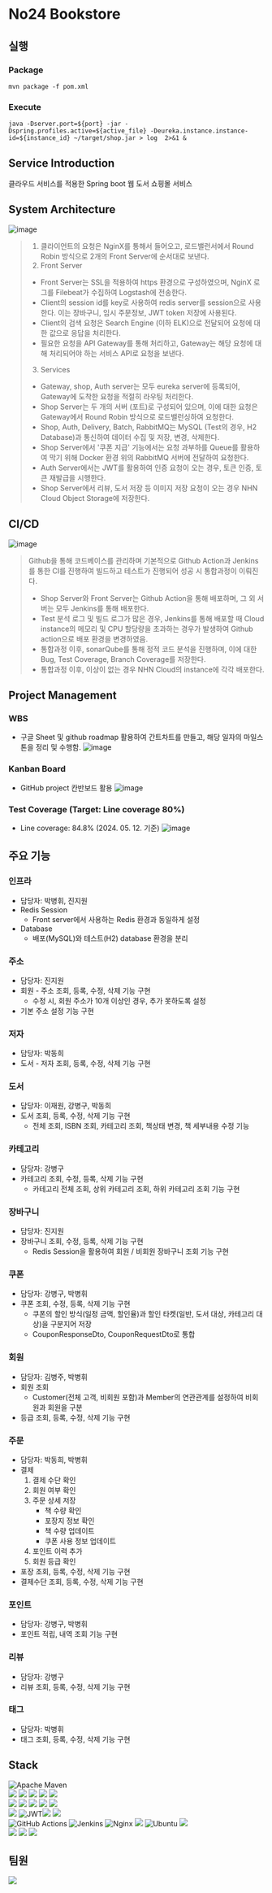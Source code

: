 # No24 Bookstore

## 실행

### Package
`mvn package -f pom.xml`

### Execute
`java -Dserver.port=${port} -jar -Dspring.profiles.active=${active_file} -Deureka.instance.instance-id=${instance_id} ~/target/shop.jar > log  2>&1 &`

## Service Introduction
클라우드 서비스를 적용한 Spring boot 웹 도서 쇼핑몰 서비스

## System Architecture
![image](https://github.com/nhnacademy-be5-no24/no24-frontend/assets/95386182/84908843-1740-4f12-93c8-732ebf094175)

> 1. 클라이언트의 요청은 NginX를 통해서 들어오고, 로드밸런서에서 Round Robin 방식으로 2개의 Front Server에 순서대로 보낸다.
> 2. Front Server
>   -	Front Server는 SSL을 적용하여 https 환경으로 구성하였으며, NginX 로그를 Filebeat가 수집하여 Logstash에 전송한다.
>   -	Client의 session id를 key로 사용하여 redis server를 session으로 사용한다. 이는 장바구니, 임시 주문정보, JWT token 저장에 사용된다.
>   -	Client의 검색 요청은 Search Engine (이하 ELK)으로 전달되어 요청에 대한 값으로 응답을 처리한다.
>   -	필요한 요청을 API Gateway를 통해 처리하고, Gateway는 해당 요청에 대해 처리되어야 하는 서비스 API로 요청을 보낸다.
> 3. Services
>   -	Gateway, shop, Auth server는 모두 eureka server에 등록되어, Gateway에 도착한 요청을 적절히 라우팅 처리한다.
>   -	Shop Server는 두 개의 서버 (포트)로 구성되어 있으며, 이에 대한 요청은 Gateway에서 Round Robin 방식으로 로드밸런싱하여 요청한다.
>   -	Shop, Auth, Delivery, Batch, RabbitMQ는 MySQL (Test의 경우, H2 Database)과 통신하여 데이터 수집 및 저장, 변경, 삭제한다.
>   -	Shop Server에서 '쿠폰 지급' 기능에서는 요청 과부하를 Queue를 활용하여 막기 위해 Docker 환경 위의 RabbitMQ 서버에 전달하여 요청한다.
>   -	Auth Server에서는 JWT를 활용하여 인증 요청이 오는 경우, 토큰 인증, 토큰 재발급을 시행한다.
>   -	Shop Server에서 리뷰, 도서 저장 등 이미지 저장 요청이 오는 경우 NHN Cloud Object Storage에 저장한다.


## CI/CD
![image](https://github.com/nhnacademy-be5-no24/no24-frontend/assets/95386182/b46bf35f-ff4a-486b-b870-d52d47c4beae)

> Github을 통해 코드베이스를 관리하며 기본적으로 Github Action과 Jenkins를 통한 CI를 진행하여 빌드하고 테스트가 진행되어 성공 시 통합과정이 이뤄진다. 
> - Shop Server와 Front Server는 Github Action을 통해 배포하며, 그 외 서버는 모두 Jenkins를 통해 배포한다.
> - Test 분석 로그 및 빌드 로그가 많은 경우, Jenkins를 통해 배포할 때 Cloud instance의 메모리 및 CPU 할당량을 초과하는 경우가 발생하여 Github action으로 배포 환경을 변경하였음.
> - 통합과정 이후, sonarQube를 통해 정적 코드 분석을 진행하며, 이에 대한 Bug, Test Coverage, Branch Coverage를 저장한다.
> - 통합과정 이후, 이상이 없는 경우 NHN Cloud의 instance에 각각 배포한다.


## Project Management

### WBS
- 구글 Sheet 및 github roadmap 활용하여 간트차트를 만들고, 해당 일자의 마일스톤을 정리 및 수행함.
![image](https://github.com/nhnacademy-be5-no24/no24-frontend/assets/95386182/37f36db2-c92d-49e6-bfd2-c728a922d842)

### Kanban Board
- GitHub project 칸반보드 활용
![image](https://github.com/nhnacademy-be5-no24/no24-frontend/assets/95386182/b5ed71bd-d1a7-4259-8c01-fc1f5fd02d48)

### Test Coverage (Target: Line coverage 80%)
- Line coverage: 84.8% (2024\. 05\. 12\. 기준)
![image](https://github.com/nhnacademy-be5-no24/no24-frontend/assets/95386182/8242fd8b-3945-4ab3-8710-8b3646f38642)


## 주요 기능

### 인프라
- 담당자: 박병휘, 진지원
- Redis Session
  - Front server에서 사용하는 Redis 환경과 동일하게 설정
- Database
  - 배포(MySQL)와 테스트(H2) database 환경을 분리

### 주소
- 담당자: 진지원
- 회원 - 주소 조회, 등록, 수정, 삭제 기능 구현
  - 수정 시, 회원 주소가 10개 이상인 경우, 추가 못하도록 설정
- 기본 주소 설정 기능 구현

### 저자
- 담당자: 박동희
- 도서 - 저자 조회, 등록, 수정, 삭제 기능 구현

### 도서
- 담당자: 이재원, 강병구, 박동희
- 도서 조회, 등록, 수정, 삭제 기능 구현
  - 전체 조회, ISBN 조회, 카테고리 조회, 책상태 변경, 책 세부내용 수정 기능

### 카테고리
- 담당자: 강병구
- 카테고리 조회, 수정, 등록, 삭제 기능 구현
  - 카테고리 전체 조회, 상위 카테고리 조회, 하위 카테고리 조회 기능 구현

### 장바구니
- 담당자: 진지원
- 장바구니 조회, 수정, 등록, 삭제 기능 구현
  - Redis Session을 활용하여 회원 / 비회원 장바구니 조회 기능 구현

### 쿠폰
- 담당자: 강병구, 박병휘
- 쿠폰 조회, 수정, 등록, 삭제 기능 구현
  - 쿠폰의 할인 방식(일정 금액, 할인율)과 할인 타켓(일반, 도서 대상, 카테고리 대상)을 구분지어 저장
  - CouponResponseDto, CouponRequestDto로 통합

### 회원
- 담당자: 김병주, 박병휘
- 회원 조회
  - Customer(전체 고객, 비회원 포함)과 Member의 연관관계를 설정하여 비회원과 회원을 구분
- 등급 조회, 등록, 수정, 삭제 기능 구현 

### 주문
- 담당자: 박동희, 박병휘
- 결제
  1. 결제 수단 확인
  2. 회원 여부 확인
  3. 주문 상세 저장
     - 책 수량 확인
     - 포장지 정보 확인
     - 책 수량 업데이트
     - 쿠폰 사용 정보 업데이트
  4. 포인트 이력 추가
  5. 회원 등급 확인
- 포장 조회, 등록, 수정, 삭제 기능 구현
- 결제수단 조회, 등록, 수정, 삭제 기능 구현

### 포인트
- 담당자: 강병구, 박병휘
- 포인트 적립, 내역 조회 기능 구현

### 리뷰
- 담당자: 강병구
- 리뷰 조회, 등록, 수정, 삭제 기능 구현

### 태그
- 담당자: 박병휘
- 태그 조회, 등록, 수정, 삭제 기능 구현


## Stack


![Apache Maven](https://img.shields.io/badge/Apache%20Maven-C71A36?style=for-the-badge&logo=Apache%20Maven&logoColor=white)<br/> <img src="https://img.shields.io/badge/JAVA-007396?style=for-the-badge&amp;logo=java&amp;logoColor=white"> <img src="https://img.shields.io/badge/Spring-6DB33F?style=for-the-badge&amp;logo=Spring&amp;logoColor=white"> <img src="https://img.shields.io/badge/springboot-6DB33F?style=for-the-badge&amp;logo=springboot&amp;logoColor=white"> <img src="https://img.shields.io/badge/springbatch-6DB33F?style=for-the-badge&amp;logo=Spring&amp;logoColor=white"> <img src="https://img.shields.io/badge/docker-2496ED?style=for-the-badge&amp;logo=docker&amp;logoColor=white"><br/>
<img src="https://img.shields.io/badge/mysql-4479A1?style=for-the-badge&amp;logo=mysql&amp;logoColor=white"> <img src="https://img.shields.io/badge/hibernate-59666C?style=for-the-badge&amp;logo=hibernate&amp;logoColor=white"> <img src="https://img.shields.io/badge/Jpa-FF0000?style=for-the-badge&amp;logo=Jpa&amp;logoColor=white"> <img src="https://img.shields.io/badge/Querydsl-0769AD?style=for-the-badge&amp;logo=Querydsl&amp;logoColor=white"> <img src="https://img.shields.io/badge/redis-DC382D?style=for-the-badge&amp;logo=redis&amp;logoColor=white"><br/>
<img src="https://img.shields.io/badge/rabbitMq-FF6600?style=for-the-badge&amp;logo=rabbitMq&amp;logoColor=white">
![JWT](https://img.shields.io/badge/JWT-black?style=for-the-badge&logo=JSON%20web%20tokens)<img src="https://img.shields.io/badge/SonarLint-CB2029?style=for-the-badge&amp;logo=SonarLint&amp;logoColor=white"> <img src="https://img.shields.io/badge/SonarQube-4E9BCD?style=for-the-badge&amp;logo=SonarQube&amp;logoColor=white"><br/>
![GitHub Actions](https://img.shields.io/badge/github%20actions-%232671E5.svg?style=for-the-badge&logo=githubactions&logoColor=white) ![Jenkins](https://img.shields.io/badge/jenkins-%232C5263.svg?style=for-the-badge&logo=jenkins&logoColor=white) ![Nginx](https://img.shields.io/badge/nginx-%23009639.svg?style=for-the-badge&logo=nginx&logoColor=white) <img src="https://img.shields.io/badge/linux-FCC624?style=for-the-badge&amp;logo=linux&amp;logoColor=black"> ![Ubuntu](https://img.shields.io/badge/Ubuntu-E95420?style=for-the-badge&logo=ubuntu&logoColor=white) <img src="https://img.shields.io/badge/github-181717?style=for-the-badge&amp;logo=github&amp;logoColor=white">
<br/>
<img src="https://img.shields.io/badge/elasticsearch-005571?style=for-the-badge&amp;logo=elasticsearch&amp;logoColor=white">
<img src="https://img.shields.io/badge/logstash-005571?style=for-the-badge&amp;logo=logstash&amp;logoColor=white">
<img src="https://img.shields.io/badge/kibana-005571?style=for-the-badge&amp;logo=kibana&amp;logoColor=white">



## 팀원

<a href="https://github.com/nhnacademy-be5-no24/contributors/no24-shop">
  <img src="https://contrib.rocks/image?repo=nhnacademy-be5-no24/no24-shop"/>
</a>
